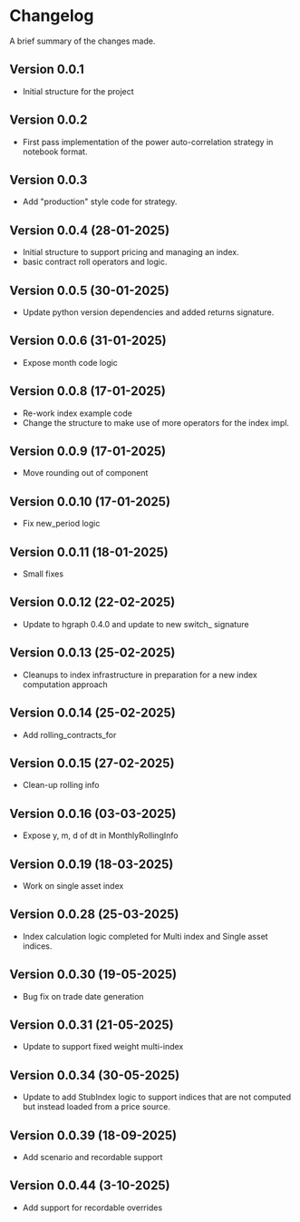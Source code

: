 Changelog
=========

A brief summary of the changes made.

Version 0.0.1
-------------

* Initial structure for the project

Version 0.0.2
-------------

* First pass implementation of the power auto-correlation strategy in notebook format.

Version 0.0.3
-------------

* Add "production" style code for strategy.

Version 0.0.4 (28-01-2025)
--------------------------

* Initial structure to support pricing and managing an index.
* basic contract roll operators and logic.

Version 0.0.5 (30-01-2025)
--------------------------

* Update python version dependencies and added returns signature.


Version 0.0.6 (31-01-2025)
--------------------------

* Expose month code logic

Version 0.0.8 (17-01-2025)
--------------------------

* Re-work index example code
* Change the structure to make use of more operators for the index impl.

Version 0.0.9 (17-01-2025)
--------------------------

* Move rounding out of component

Version 0.0.10 (17-01-2025)
---------------------------

* Fix new_period logic

Version 0.0.11 (18-01-2025)
---------------------------

* Small fixes

Version 0.0.12 (22-02-2025)
---------------------------

* Update to hgraph 0.4.0 and update to new switch_ signature

Version 0.0.13 (25-02-2025)
---------------------------

* Cleanups to index infrastructure in preparation for a new index computation approach

Version 0.0.14 (25-02-2025)
---------------------------

* Add rolling_contracts_for

Version 0.0.15 (27-02-2025)
---------------------------

* Clean-up rolling info


Version 0.0.16 (03-03-2025)
---------------------------

* Expose y, m, d of dt in MonthlyRollingInfo

Version 0.0.19 (18-03-2025)
---------------------------

* Work on single asset index

Version 0.0.28 (25-03-2025)
---------------------------

* Index calculation logic completed for Multi index and Single asset indices.

Version 0.0.30 (19-05-2025)
---------------------------

* Bug fix on trade date generation

Version 0.0.31 (21-05-2025)
---------------------------

* Update to support fixed weight multi-index

Version 0.0.34 (30-05-2025)
---------------------------

* Update to add StubIndex logic to support indices that are not computed but instead loaded from a price source.

Version 0.0.39 (18-09-2025)
---------------------------

* Add scenario and recordable support


Version 0.0.44 (3-10-2025)
--------------------------

* Add support for recordable overrides

